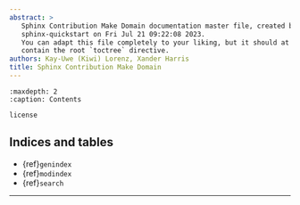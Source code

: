 ```yaml
---
abstract: >
   Sphinx Contribution Make Domain documentation master file, created by
   sphinx-quickstart on Fri Jul 21 09:22:08 2023.
   You can adapt this file completely to your liking, but it should at least
   contain the root `toctree` directive.
authors: Kay-Uwe (Kiwi) Lorenz, Xander Harris
title: Sphinx Contribution Make Domain
---
```


```{toctree}
:maxdepth: 2
:caption: Contents

license
```

## Indices and tables

* {ref}`genindex`
* {ref}`modindex`
* {ref}`search`

---

```{include} readme.md
```
